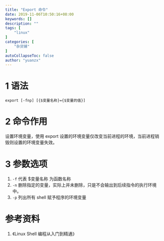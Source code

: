 ```yaml
---
title: "Export 命令"
date: 2019-11-06T10:50:16+08:00
keywords: []
description: ""
tags: [
    "linux"
]
categories: [
    "杂货铺"
]
autoCollapseToc: false
author: "yuanzx"
---
```


# 1 语法

`export [-fnp] [{$变量名称}={$变量的值}]`

# 2 命令作用

设置环境变量，使用 export 设置的环境变量仅改变当前进程的环境，当前进程销毁则设置的环境变量失效。

# 3 参数选项

1. `-f` 代表 $变量名称 为函数名称
2. `-n` 删除指定的变量，实际上并未删除，只是不会输出到后续指令的执行环境中。
3. `-p` 列出所有 shell 赋予程序的环境变量

# 参考资料

1. 《Linux Shell 编程从入门到精通》
